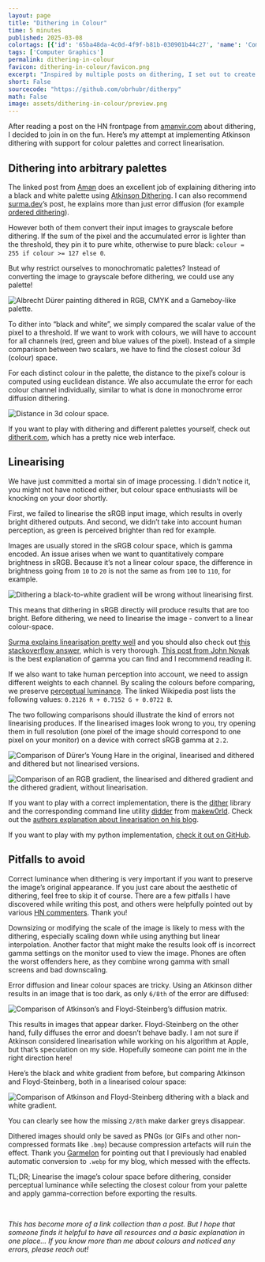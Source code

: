 ```yaml
---
layout: page
title: "Dithering in Colour"
time: 5 minutes
published: 2025-03-08
colortags: [{'id': '65ba48da-4c0d-4f9f-b81b-030901b44c27', 'name': 'Computer Graphics', 'color': 'purple'}]
tags: ['Computer Graphics']
permalink: dithering-in-colour
favicon: dithering-in-colour/favicon.png
excerpt: "Inspired by multiple posts on dithering, I set out to create a correct implementation of Atkinson dithering with support for RGB colour palettes. The post also outlines implementing linearising the colour-space and correcting for human perception."
short: False
sourcecode: "https://github.com/obrhubr/ditherpy"
math: False
image: assets/dithering-in-colour/preview.png
---
```


After reading a post on the HN frontpage from [amanvir.com](https://amanvir.com/blog/writing-my-own-dithering-algorithm-in-racket) about dithering, I decided to join in on the fun. Here’s my attempt at implementing Atkinson dithering with support for colour palettes and correct linearisation.

## Dithering into arbitrary palettes

The linked post from [Aman](https://amanvir.com/) does an excellent job of explaining dithering into a black and white palette using [Atkinson Dithering](https://en.wikipedia.org/wiki/Atkinson_dithering). I can also recommend [surma.dev](https://surma.dev/things/ditherpunk/)’s post, he explains more than just error diffusion (for example [ordered dithering](https://en.wikipedia.org/wiki/Ordered_dithering)).

However both of them convert their input images to grayscale before dithering. If the sum of the pixel and the accumulated error is lighter than the threshold, they pin it to pure white, otherwise to pure black: `colour = 255 if colour >= 127 else 0`.

But why restrict ourselves to monochromatic palettes? Instead of converting the image to grayscale before dithering, we could use any palette!

![Albrecht Dürer painting dithered in RGB, CMYK and a Gameboy-like palette.](/assets/dithering-in-colour/ac75c25ee4e9c198f8bc50fd41863557.keep.png)

To dither into “black and white”, we simply compared the scalar value of the pixel to a threshold. If we want to work with colours, we will have to account for all channels (red, green and blue values of the pixel). Instead of a simple comparison between two scalars, we have to find the closest colour 3d (colour) space. 

For each distinct colour in the palette, the distance to the pixel’s colour is computed using euclidean distance. We also accumulate the error for each colour channel individually, similar to what is done in monochrome error diffusion dithering.

![Distance in 3d colour space.](/assets/dithering-in-colour/c57d6c5d831cb40c5012fe0eaa8b254b.webp)

If you want to play with dithering and different palettes yourself, check out [ditherit.com](http://ditherit.com/), which has a pretty nice web interface.

## Linearising

We have just committed a mortal sin of image processing. I didn’t notice it, you might not have noticed either, but colour space enthusiasts will be knocking on your door shortly. 

First, we failed to linearise the sRGB input image, which results in overly bright dithered outputs. And second, we didn’t take into account human perception, as green is perceived brighter than red for example.

Images are usually stored in the sRGB colour space, which is gamma encoded. An issue arises when we want to quantitatively compare brightness in sRGB. Because it’s not a linear colour space, the difference in brightness going from `10` to `20` is not the same as from `100` to `110`, for example.

![Dithering a black-to-white gradient will be wrong without linearising first.](/assets/dithering-in-colour/de84179f42083d526fa2dda86f65c664.keep.png)

This means that dithering in sRGB directly will produce results that are too bright. Before dithering, we need to linearise the image - convert to a linear colour-space.

[Surma explains linearisation pretty well](https://surma.dev/things/ditherpunk/) and you should also check out [this stackoverflow answer](https://stackoverflow.com/questions/596216/formula-to-determine-perceived-brightness-of-rgb-color/56678483#56678483), which is very thorough. [This post from John Novak](https://blog.johnnovak.net/2016/09/21/what-every-coder-should-know-about-gamma/) is the best explanation of gamma you can find and I recommend reading it.

If we also want to take human perception into account, we need to assign different weights to each channel. By scaling the colours before comparing, we preserve [perceptual luminance](https://en.wikipedia.org/wiki/Grayscale#Colorimetric_(perceptual_luminance-preserving)_conversion_to_grayscale). The linked Wikipedia post lists the following values: `0.2126 R + 0.7152 G + 0.0722 B`.

The two following comparisons should illustrate the kind of errors not linearising produces. If the linearised images look wrong to you, try opening them in full resolution (one pixel of the image should correspond to one pixel on your monitor) on a device with correct sRGB gamma at `2.2`.

![Comparison of Dürer’s Young Hare in the original, linearised and dithered and dithered but not linearised versions.](/assets/dithering-in-colour/640cc78e6577a09ea1b8939babf11f85.keep.png)

![Comparison of an RGB gradient, the linearised and dithered gradient and the dithered gradient, without linearisation.](/assets/dithering-in-colour/c4bea55843250ca603319425db14466f.keep.png)

If you want to play with a correct implementation, there is the [dither](https://github.com/makew0rld/dither) library and the corresponding command line utility [didder](https://github.com/makew0rld/didder) from [makew0rld](https://github.com/makew0rld). Check out the [authors explanation about linearisation on his blog](https://www.makeworld.space/2021/02/dithering.html).

If you want to play with my python implementation, [check it out on GitHub](https://github.com/obrhubr/ditherpy).

## Pitfalls to avoid

Correct luminance when dithering is very important if you want to preserve the image’s original appearance. If you just care about the aesthetic of dithering, feel free to skip it of course. There are a few pitfalls I have discovered while writing this post, and others were helpfully pointed out by various [HN commenters](https://news.ycombinator.com/item?id=43315029). Thank you!

Downsizing or modifying the scale of the image is likely to mess with the dithering, especially scaling down while using anything but linear interpolation. Another factor that might make the results look off is incorrect gamma settings on the monitor used to view the image. Phones are often the worst offenders here, as they combine wrong gamma with small screens and bad downscaling.

Error diffusion and linear colour spaces are tricky. Using an Atkinson dither results in an image that is too dark, as only `6/8th` of the error are diffused:

![Comparison of Atkinson’s and Floyd-Steinberg’s diffusion matrix.](/assets/dithering-in-colour/3ac81d80f16b88d8a912b8b8e03f42f3.webp)

This results in images that appear darker. Floyd-Steinberg on the other hand, fully diffuses the error and doesn’t behave badly. I am not sure if Atkinson considered linearisation while working on his algorithm at Apple, but that’s speculation on my side. Hopefully someone can point me in the right direction here!

Here’s the black and white gradient from before, but comparing Atkinson and Floyd-Steinberg, both in a linearised colour space:

![Comparison of Atkinson and Floyd-Steinberg dithering with a black and white gradient.](/assets/dithering-in-colour/b421b2e982b5efd0d86c4d24fd11bce6.keep.png)

You can clearly see how the missing `2/8th` make darker greys disappear.

Dithered images should only be saved as PNGs (or GIFs and other non-compressed formats like `.bmp`) because compression artefacts will ruin the effect. Thank you [Garmelon](https://plugh.de/) for pointing out that I previously had enabled automatic conversion to `.webp` for my blog, which messed with the effects.

TL;DR; Linearise the image’s colour space before dithering, consider perceptual luminance while selecting the closest colour from your palette and apply gamma-correction before exporting the results.

<br/>

*This has become more of a link collection than a post. But I hope that someone finds it helpful to have all resources and a basic explanation in one place… If you know more than me about colours and noticed any errors, please reach out!*

